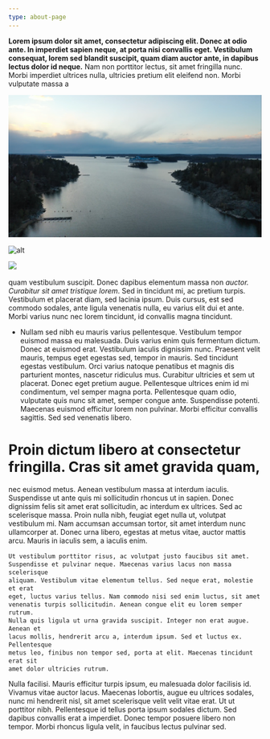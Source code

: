 ```yaml
---
type: about-page
---
```

**Lorem ipsum dolor sit amet, consectetur adipiscing elit. Donec at odio ante.
In imperdiet sapien neque, at porta nisi convallis eget. Vestibulum consequat,
lorem sed blandit suscipit, quam diam auctor ante, in dapibus lectus dolor id
neque.** Nam non porttitor lectus, sit amet fringilla nunc. Morbi imperdiet
ultrices nulla, ultricies pretium elit eleifend non. Morbi vulputate massa a

![](./image-15.png)

![alt](/./kthnews.png "title")

![](/./stockholm.png)

quam vestibulum suscipit. Donec dapibus elementum massa non _auctor. Curabitur
sit amet tristique lorem_. Sed in tincidunt mi, ac pretium turpis. Vestibulum
et placerat diam, sed lacinia ipsum. Duis cursus, est sed commodo sodales,
ante ligula venenatis nulla, eu varius elit dui et ante. Morbi varius nunc nec
lorem tincidunt, id convallis magna tincidunt.

* Nullam sed nibh eu mauris varius pellentesque. Vestibulum tempor euismod
  massa eu malesuada. Duis varius enim quis fermentum dictum. Donec at euismod
  erat. Vestibulum iaculis dignissim nunc. Praesent velit mauris, tempus eget
  egestas sed, tempor in mauris. Sed tincidunt egestas vestibulum. Orci varius
  natoque penatibus et magnis dis parturient montes, nascetur ridiculus mus.
  Curabitur ultricies et sem ut placerat. Donec eget pretium augue. Pellentesque
  ultrices enim id mi condimentum, vel semper magna porta. Pellentesque quam
  odio, vulputate quis nunc sit amet, semper congue ante. Suspendisse potenti.
  Maecenas euismod efficitur lorem non pulvinar. Morbi efficitur convallis
  sagittis. Sed sed venenatis libero.

# Proin dictum libero at consectetur fringilla. Cras sit amet gravida quam,

nec euismod metus. Aenean vestibulum massa at interdum iaculis. Suspendisse ut
ante quis mi sollicitudin rhoncus ut in sapien. Donec dignissim felis sit amet
erat sollicitudin, ac interdum ex ultrices. Sed ac scelerisque massa. Proin
nulla nibh, feugiat eget nulla ut, volutpat vestibulum mi. Nam accumsan
accumsan tortor, sit amet interdum nunc ullamcorper at. Donec urna libero,
egestas at metus vitae, auctor mattis arcu. Mauris in iaculis sem, a iaculis
enim.

```
Ut vestibulum porttitor risus, ac volutpat justo faucibus sit amet.
Suspendisse et pulvinar neque. Maecenas varius lacus non massa scelerisque
aliquam. Vestibulum vitae elementum tellus. Sed neque erat, molestie et erat
eget, luctus varius tellus. Nam commodo nisi sed enim luctus, sit amet
venenatis turpis sollicitudin. Aenean congue elit eu lorem semper rutrum.
Nulla quis ligula ut urna gravida suscipit. Integer non erat augue. Aenean et
lacus mollis, hendrerit arcu a, interdum ipsum. Sed et luctus ex. Pellentesque
metus leo, finibus non tempor sed, porta at elit. Maecenas tincidunt erat sit
amet dolor ultricies rutrum.
```

Nulla facilisi. Mauris efficitur turpis ipsum, eu malesuada dolor facilisis
id. Vivamus vitae auctor lacus. Maecenas lobortis, augue eu ultrices sodales,
nunc mi hendrerit nisl, sit amet scelerisque velit velit vitae erat. Ut ut
porttitor nibh. Pellentesque id tellus porta ipsum sodales dictum. Sed dapibus
convallis erat a imperdiet. Donec tempor posuere libero non tempor. Morbi
rhoncus ligula velit, in faucibus lectus pulvinar sed.
